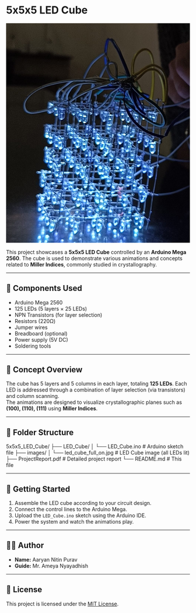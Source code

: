 # 5x5x5 LED Cube

![5x5x5 LED Cube - All LEDs Lit for Testing](Images/led_cube_full_on.jpg)


This project showcases a **5x5x5 LED Cube** controlled by an **Arduino Mega 2560**. The cube is used to demonstrate various animations and concepts related to **Miller Indices**, commonly studied in crystallography.

---

## 🧰 Components Used

- Arduino Mega 2560  
- 125 LEDs (5 layers × 25 LEDs)  
- NPN Transistors (for layer selection)  
- Resistors (220Ω)  
- Jumper wires  
- Breadboard (optional)  
- Power supply (5V DC)  
- Soldering tools  

---

## 🔌 Concept Overview

The cube has 5 layers and 5 columns in each layer, totaling **125 LEDs**. Each LED is addressed through a combination of layer selection (via transistors) and column scanning.  
The animations are designed to visualize crystallographic planes such as **(100), (110), (111)** using **Miller Indices**.

---

## 📁 Folder Structure
5x5x5_LED_Cube/
├── LED_Cube/
│ └── LED_Cube.ino # Arduino sketch file
├── images/
│ └── led_cube_full_on.jpg # LED Cube image (all LEDs lit)
├── ProjectReport.pdf # Detailed project report
└── README.md # This file


---

## 🚀 Getting Started

1. Assemble the LED cube according to your circuit design.
2. Connect the control lines to the Arduino Mega.
3. Upload the `LED_Cube.ino` sketch using the Arduino IDE.
4. Power the system and watch the animations play.

---

## 👨‍💻 Author

- **Name:** Aaryan Nitin Purav  
- **Guide:** Mr. Ameya Nyayadhish

---

## 📜 License

This project is licensed under the [MIT License](https://opensource.org/licenses/MIT).

